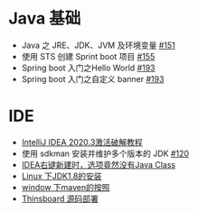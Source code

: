 # Java 基础

- Java 之 JRE、JDK、JVM 及环境变量 [#151](https://github.com/felix-cao/Blog/issues/151)
- 使用 STS 创建 Sprint boot 项目 [#155](https://github.com/felix-cao/Blog/issues/155)
- Spring boot 入门之Hello World [#193](https://github.com/felix-cao/Blog/issues/193)
- Spring boot 入门之自定义 banner [#193](https://github.com/felix-cao/Blog/issues/194)

# IDE
- [IntelliJ IDEA 2020.3激活破解教程](https://www.exception.site/essay/how-to-free-use-intellij-idea-2019-3)
- 使用 sdkman 安装并维护多个版本的 JDK [#120](https://github.com/felix-cao/Blog/issues/120)
- [IDEA右键新建时，选项竟然没有Java Class](https://www.jianshu.com/p/34cc2537a75b)
- [Linux 下JDK1.8的安装](https://www.cnblogs.com/chy18883701161/p/12354039.html)
- [window 下maven的按照](https://blog.csdn.net/huo920/article/details/82082403)
- [Thinsboard 源码部署](https://segmentfault.com/a/1190000019755315)
